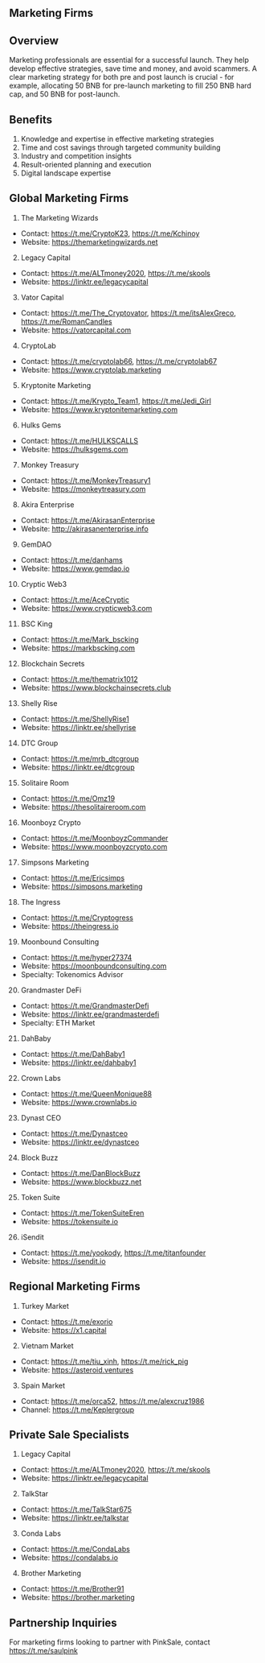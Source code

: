 ## Marketing Firms

## Overview
Marketing professionals are essential for a successful launch. They help develop effective strategies, save time and money, and avoid scammers. A clear marketing strategy for both pre and post launch is crucial - for example, allocating 50 BNB for pre-launch marketing to fill 250 BNB hard cap, and 50 BNB for post-launch.

## Benefits
1. Knowledge and expertise in effective marketing strategies
2. Time and cost savings through targeted community building
3. Industry and competition insights
4. Result-oriented planning and execution
5. Digital landscape expertise

## Global Marketing Firms
1. The Marketing Wizards
- Contact: https://t.me/CryptoK23, https://t.me/Kchinoy
- Website: https://themarketingwizards.net

2. Legacy Capital
- Contact: https://t.me/ALTmoney2020, https://t.me/skools
- Website: https://linktr.ee/legacycapital

3. Vator Capital
- Contact: https://t.me/The_Cryptovator, https://t.me/itsAlexGreco, https://t.me/RomanCandles
- Website: https://vatorcapital.com

4. CryptoLab
- Contact: https://t.me/cryptolab66, https://t.me/cryptolab67
- Website: https://www.cryptolab.marketing

5. Kryptonite Marketing
- Contact: https://t.me/Krypto_Team1, https://t.me/Jedi_Girl
- Website: https://www.kryptonitemarketing.com

6. Hulks Gems
- Contact: https://t.me/HULKSCALLS
- Website: https://hulksgems.com

7. Monkey Treasury
- Contact: https://t.me/MonkeyTreasury1
- Website: https://monkeytreasury.com

8. Akira Enterprise
- Contact: https://t.me/AkirasanEnterprise
- Website: http://akirasanenterprise.info

9. GemDAO
- Contact: https://t.me/danhams
- Website: https://www.gemdao.io

10. Cryptic Web3
- Contact: https://t.me/AceCryptic
- Website: https://www.crypticweb3.com

11. BSC King
- Contact: https://t.me/Mark_bscking
- Website: https://markbscking.com

12. Blockchain Secrets
- Contact: https://t.me/thematrix1012
- Website: https://www.blockchainsecrets.club

13. Shelly Rise
- Contact: https://t.me/ShellyRise1
- Website: https://linktr.ee/shellyrise

14. DTC Group
- Contact: https://t.me/mrb_dtcgroup
- Website: https://linktr.ee/dtcgroup

15. Solitaire Room
- Contact: https://t.me/Omz19
- Website: https://thesolitaireroom.com

16. Moonboyz Crypto
- Contact: https://t.me/MoonboyzCommander
- Website: https://www.moonboyzcrypto.com

17. Simpsons Marketing
- Contact: https://t.me/Ericsimps
- Website: https://simpsons.marketing

18. The Ingress
- Contact: https://t.me/Cryptogress
- Website: https://theingress.io

19. Moonbound Consulting
- Contact: https://t.me/hyper27374
- Website: https://moonboundconsulting.com
- Specialty: Tokenomics Advisor

20. Grandmaster DeFi
- Contact: https://t.me/GrandmasterDefi
- Website: https://linktr.ee/grandmasterdefi
- Specialty: ETH Market

21. DahBaby
- Contact: https://t.me/DahBaby1
- Website: https://linktr.ee/dahbaby1

22. Crown Labs
- Contact: https://t.me/QueenMonique88
- Website: https://www.crownlabs.io

23. Dynast CEO
- Contact: https://t.me/Dynastceo
- Website: https://linktr.ee/dynastceo

24. Block Buzz
- Contact: https://t.me/DanBlockBuzz
- Website: https://www.blockbuzz.net

25. Token Suite
- Contact: https://t.me/TokenSuiteEren
- Website: https://tokensuite.io

26. iSendit
- Contact: https://t.me/yookody, https://t.me/titanfounder
- Website: https://isendit.io

## Regional Marketing Firms
1. Turkey Market
- Contact: https://t.me/exorio
- Website: https://x1.capital

2. Vietnam Market
- Contact: https://t.me/tiu_xinh, https://t.me/rick_pig
- Website: https://asteroid.ventures

3. Spain Market
- Contact: https://t.me/orca52, https://t.me/alexcruz1986
- Channel: https://t.me/Keplergroup

## Private Sale Specialists
1. Legacy Capital
- Contact: https://t.me/ALTmoney2020, https://t.me/skools
- Website: https://linktr.ee/legacycapital

2. TalkStar
- Contact: https://t.me/TalkStar675
- Website: https://linktr.ee/talkstar

3. Conda Labs
- Contact: https://t.me/CondaLabs
- Website: https://condalabs.io

4. Brother Marketing
- Contact: https://t.me/Brother91
- Website: https://brother.marketing

## Partnership Inquiries
For marketing firms looking to partner with PinkSale, contact https://t.me/saulpink
